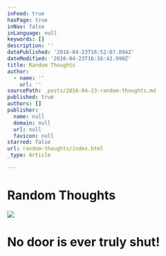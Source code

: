 ```yaml
---
inFeed: true
hasPage: true
inNav: false
inLanguage: null
keywords: []
description: ''
datePublished: '2016-04-23T16:52:07.094Z'
dateModified: '2016-04-23T16:16:42.990Z'
title: Random Thoughts
author:
  - name: ''
    url: ''
sourcePath: _posts/2016-04-23-random-thoughts.md
published: true
authors: []
publisher:
  name: null
  domain: null
  url: null
  favicon: null
starred: false
url: random-thoughts/index.html
_type: Article

---
```

# **Random Thoughts**
![](https://s3-us-west-2.amazonaws.com/the-grid-img/p/e30c6c884322550469ff3d074d4e48e997432529.jpg)

# No door is ever truly shut!